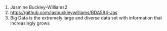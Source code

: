 1. Jasmine Buckley-Williams2
2. https://github.com/jasbuckleywilliams/BDA594-Jas
3. Big Data is the extremely large and diverse data set with information that increasingly grows
